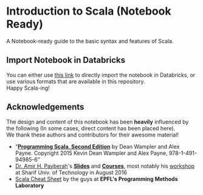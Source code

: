 # Introduction to Scala (Notebook Ready)
A Notebook-ready guide to the basic syntax and features of Scala.
## Import Notebook in Databricks
You can either use [this link](https://databricks-prod-cloudfront.cloud.databricks.com/public/4027ec902e239c93eaaa8714f173bcfc/7658591944105421/3162710545890990/6751888352535706/latest.html) to directly import the notebook in Databricks, or use various formats that are available in this repository.</br>
Happy Scala-ing!

## Acknowledgements

The design and content of this notebook has been **heavily** influenced by the following (In some cases, direct content has been placed here).</br>
We thank these authors and contributors for their awesome material!</br>

- “**[Programming Scala, Second Edition](https://deanwampler.github.io/books/programmingscala2.html)** by Dean Wampler and Alex Payne. Copyright 2015 Kevin Dean Wampler and Alex Payne, 978-1-491-94985-6”
- [Dr. Amir H. Payberah](http://www.cs.ox.ac.uk/people/amir.payberah/web/index.html)'s **[Slides](http://www.cs.ox.ac.uk/people/amir.payberah/web/files/download/slides/sharif.pdf)** and **[Courses](https://www.sics.se/~amir/id2221/)**, most notably his [workshop](http://www.paravid.com/lecture/an-introduction-to-data-intensive-computing-platforms) at Sharif Univ. of Technology in August 2016
- [Scala Cheat Sheet](https://github.com/lampepfl/progfun-wiki/blob/gh-pages/CheatSheet.md) by the guys at **EPFL's Programming Methods Laboratory**
